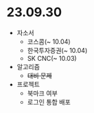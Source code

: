 # 23.09.30

- 자소서
  - 코스콤(~ 10.04)
  - 한국투자증권(~ 10.04)
  - SK CNC(~ 10.03)
- 알고리즘
  - ~~대비 문제~~
- 프로젝트
  - 북마크 여부
  - 로그인 통합 배포